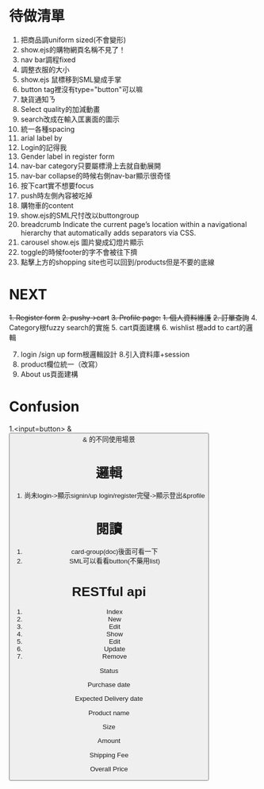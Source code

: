 # 待做清單
1. 把商品調uniform sized(不會變形)
2. show.ejs的購物網頁名稱不見了！
3. nav bar調程fixed
4. 調整衣服的大小
5. show.ejs 鼠標移到SML變成手掌
6. button tag裡沒有type="button"可以嘛
7. 缺貨通知ㄋ
8. Select quality的加減動畫
9. search改成在輸入匡裏面的圖示
10. 統一各種spacing
11. arial label by
12. Login的記得我
13. Gender label in register form
14. nav-bar category只要屬標滑上去就自動展開
15. nav-bar collapse的時候右側nav-bar顯示很奇怪
16. 按下cart實不想要focus
17. push時左側內容被吃掉
18. 購物車的content
19. show.ejs的SML尺忖改以buttongroup
20. breadcrumb
Indicate the current page’s location within a navigational hierarchy that automatically adds separators via CSS.
21. carousel
show.ejs 圖片變成幻燈片顯示
22. toggle的時候footer的字不會被往下擠
23. 點擊上方的shopping site也可以回到/products但是不要<a>的底線


# NEXT
~~1. Register form~~
~~2. pushy->cart~~
~~3. Profile page:~~
    ~~1. 個人資料維護~~
    ~~2. 訂單查詢~~
4. Category根fuzzy search的實施
5. cart頁面建構
6. wishlist 根add to cart的邏輯

7. login /sign up form根邏輯設計
8.引入資料庫+session
9999. product欄位統一（改寫）
10000. About us頁面建構



# Confusion
1.<input=button>  & <button> & <a>的不同使用場景

# 邏輯
1. 尚未login->顯示signin/up
    login/register完璧->顯示登出&profile

# 閱讀
1. card-group(doc)後面可看一下
2. SML可以看看button(不藥用list)



# RESTful api
 1. Index
 2. New
 3. Edit
 4. Show
 5. Edit
 6. Update
 7. Remove



<p class="card-text">Status</p>
                                        <p class="card-text">Purchase date</p>
                                        <p class="card-text">Expected Delivery date</p>
                                        <p class="card-text">Product name</p>
                                        <p class="card-text">Size</p>
                                        <p class="card-text">Amount</p>
                                        <p class="card-text">Shipping Fee</p>
                                        <p class="card-text">Overall Price</p>